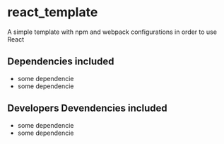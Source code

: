 # react_template

A simple template with npm and webpack configurations in order to use React

## Dependencies included

- some dependencie
- some dependencie

## Developers Devendencies included

- some dependencie
- some dependencie

